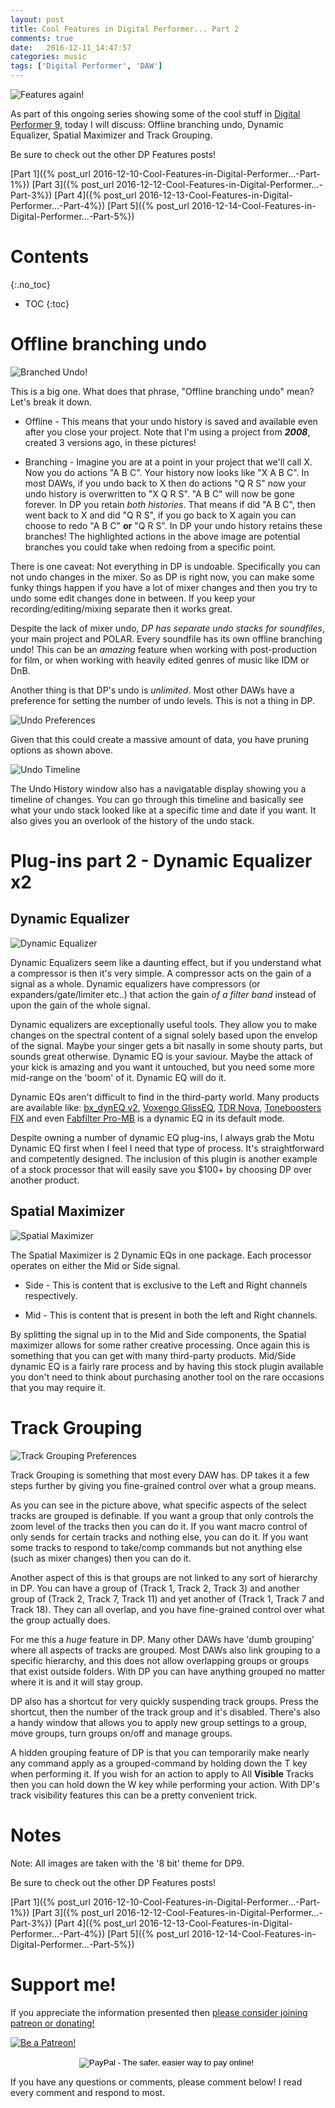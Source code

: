 ```yaml
---
layout: post
title: Cool Features in Digital Performer... Part 2
comments: true
date:   2016-12-11_14:47:57 
categories: music
tags: ['Digital Performer', 'DAW']
---
```


![Features again!](/assets/DP/Featurespt2.png)

As part of this ongoing series showing some of the cool stuff in [Digital Performer 9](http://motu.com/products/software/dp), today I will discuss: Offline branching undo, Dynamic Equalizer, Spatial Maximizer and Track Grouping.

Be sure to check out the other DP Features posts!

[Part 1]({% post_url 2016-12-10-Cool-Features-in-Digital-Performer...-Part-1%})
[Part 3]({% post_url 2016-12-12-Cool-Features-in-Digital-Performer...-Part-3%})
[Part 4]({% post_url 2016-12-13-Cool-Features-in-Digital-Performer...-Part-4%})
[Part 5]({% post_url 2016-12-14-Cool-Features-in-Digital-Performer...-Part-5%})

<!--more-->

# Contents
{:.no_toc}
* TOC
{:toc}

# Offline branching undo

![Branched Undo!](/assets/DP/Undo.png)

This is a big one. What does that phrase, "Offline branching undo" mean? Let's break it down.

* Offline - This means that your undo history is saved and available even after you close your project. Note that I'm using a project from __*2008*__, created 3 versions ago, in these pictures!

* Branching - Imagine you are at a point in your project that we'll call X. Now you do actions "A B C". Your history now looks like "X A B C". In most DAWs, if you undo back to X then do actions "Q R S" now your undo history is overwritten to "X Q R S". "A B C" will now be gone forever. In DP you retain _both histories_. That means if did "A B C", then went back to X and did "Q R S", if you go back to X again you can choose to redo "A B C" __or__ "Q R S". In DP your undo history retains these branches! The highlighted actions in the above image are potential branches you could take when redoing from a specific point.

There is one caveat: Not everything in DP is undoable. Specifically you can not undo changes in the mixer. So as DP is right now, you can make some funky things happen if you have a lot of mixer changes and then you try to undo some edit changes done in between. If you keep your recording/editing/mixing separate then it works great.

Despite the lack of mixer undo, _DP has separate undo stacks for soundfiles_, your main project and POLAR. Every soundfile has its own offline branching undo! This can be an _amazing_ feature when working with post-production for film, or when working with heavily edited genres of music like IDM or DnB.

Another thing is that DP's undo is _unlimited_. Most other DAWs have a preference for setting the number of undo levels. This is not a thing in DP.

![Undo Preferences](/assets/DP/UndoPref.png)

Given that this could create a massive amount of data, you have pruning options as shown above.

![Undo Timeline](/assets/DP/UndoTime.png)

The Undo History window also has a navigatable display showing you a timeline of changes. You can go through this timeline and basically see what your undo stack looked like at a specific time and date if you want. It also gives you an overlook of the history of the undo stack.

# Plug-ins part 2 - Dynamic Equalizer x2

## Dynamic Equalizer

![Dynamic Equalizer](/assets/DP/DynEQ.gif)

Dynamic Equalizers seem like a daunting effect, but if you understand what a compressor is then it's very simple. A compressor acts on the gain of a signal as a whole. Dynamic equalizers have compressors (or expanders/gate/limiter etc..) that action the gain _of a filter band_ instead of upon the gain of the whole signal.

Dynamic equalizers are exceptionally useful tools. They allow you to make changes on the spectral content of a signal solely based upon the envelop of the signal. Maybe your singer gets a bit nasally in some shouty parts, but sounds great otherwise. Dynamic EQ is your saviour. Maybe the attack of your kick is amazing and you want it untouched, but you need some more mid-range on the 'boom' of it. Dynamic EQ will do it.

Dynamic EQs aren't difficult to find in the third-party world. Many products are available like: [bx_dynEQ v2](https://www.plugin-alliance.com/en/products/bx_dyneq_v2.html), [Voxengo GlissEQ](http://www.voxengo.com/product/glisseq/), [TDR Nova](http://bedroomproducersblog.com/2015/11/18/tdr-nova-dynamic-equalizer/), [Toneboosters FIX](http://www.toneboosters.com/tb-flx/) and even [Fabfilter Pro-MB](http://www.fabfilter.com/products/pro-mb-multiband-compressor-plug-in) is a dynamic EQ in its default mode.

Despite owning a number of dynamic EQ plug-ins, I always grab the Motu Dynamic EQ first when I feel I need that type of process. It's straightforward and competently designed. The inclusion of this plugin is another example of a stock processor that will easily save you $100+ by choosing DP over another product.

## Spatial Maximizer

![Spatial Maximizer](/assets/DP/SpatMax.gif)

The Spatial Maximizer is 2 Dynamic EQs in one package. Each processor operates on either the Mid or Side signal.

* Side - This is content that is exclusive to the Left and Right channels respectively.

* Mid - This is content that is present in both the left and Right channels. 

By splitting the signal up in to the Mid and Side components, the Spatial maximizer allows for some rather creative processing. Once again this is something that you can get with many third-party products. Mid/Side dynamic EQ is a fairly rare process and by having this stock plugin available you don't need to think about purchasing another tool on the rare occasions that you may require it.

# Track Grouping

![Track Grouping Preferences](/assets/DP/TrackGroup.png)

Track Grouping is something that most every DAW has. DP takes it a few steps further by giving you fine-grained control over what a group means.

As you can see in the picture above, what specific aspects of the select tracks are grouped is definable. If you want a group that only controls the zoom level of the tracks then you can do it. If you want macro control of only sends for certain tracks and nothing else, you can do it. If you want some tracks to respond to take/comp commands but not anything else (such as mixer changes) then you can do it.

Another aspect of this is that groups are not linked to any sort of hierarchy in DP. You can have a group of (Track 1, Track 2, Track 3) and another group of (Track 2, Track 7, Track 11) and yet another of (Track 1, Track 7 and Track 18). They can all overlap, and you have fine-grained control over what the group actually does.

For me this a _huge_ feature in DP. Many other DAWs have 'dumb grouping' where all aspects of tracks are grouped. Most DAWs also link grouping to a specific hierarchy, and this does not allow overlapping groups or groups that exist outside folders. With DP you can have anything grouped no matter where it is and it will stay group.

DP also has a shortcut for very quickly suspending track groups. Press the shortcut, then the number of the track group and it's disabled. There's also a handy window that allows you to apply new group settings to a group, move groups, turn groups on/off and manage groups.

A hidden grouping feature of DP is that you can temporarily make nearly any command apply as a grouped-command by holding down the T key when performing it. If you wish for an action to apply to All __Visible__ Tracks then you can hold down the W key while performing your action. With DP's track visibility features this can be a pretty convenient trick.

# Notes

Note: All images are taken with the '8 bit' theme for DP9.

Be sure to check out the other DP Features posts!

[Part 1]({% post_url 2016-12-10-Cool-Features-in-Digital-Performer...-Part-1%})
[Part 3]({% post_url 2016-12-12-Cool-Features-in-Digital-Performer...-Part-3%})
[Part 4]({% post_url 2016-12-13-Cool-Features-in-Digital-Performer...-Part-4%})
[Part 5]({% post_url 2016-12-14-Cool-Features-in-Digital-Performer...-Part-5%})

# Support me!

If you appreciate the information presented then <a href="/DonateNow/">please consider joining patreon or donating!</a>

<a href="https://www.patreon.com/bePatron?u=7465992"> <img class="patreon-button" src="/assets/Patreon.png" alt="Be a Patreon!"></a>

<form style="text-align: center;" action="https://www.paypal.com/cgi-bin/webscr" method="post" target="_top">
<input type="hidden" name="cmd" value="_s-xclick">
<input type="hidden" name="hosted_button_id" value="BR247JAZBTUJJ">
<input type="image" src="https://www.paypalobjects.com/en_US/i/btn/btn_donateCC_LG.gif" border="0" name="submit" alt="PayPal - The safer, easier way to pay online!">
<img alt="" border="0" src="https://www.paypalobjects.com/en_US/i/scr/pixel.gif" width="1" height="1">
</form>

If you have any questions or comments, please comment below! I read every comment and respond to most.